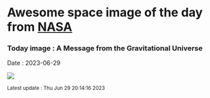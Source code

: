 
# Awesome space image of the day from [NASA](https://api.nasa.gov/)

### Today image : A Message from the Gravitational Universe
Date : 2023-06-29

![](https://apod.nasa.gov/apod/image/2306/Gwb_Nanograv_960_annotated.jpg)

<small>Latest update : Thu Jun 29 20:14:16 2023</small>
        